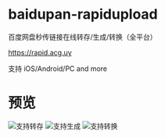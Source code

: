 # baidupan-rapidupload
百度网盘秒传链接在线转存/生成/转换（全平台）

https://rapid.acg.uy

支持 iOS/Android/PC and more

# 预览

![支持转存](https://i.yusa.me/BqI9b1mQlQrL.png)
![支持生成](https://i.yusa.me/46Tnl9a4xw2w.png)
![支持转换](https://i.yusa.me/YXH7WwRvgW1z.png)
